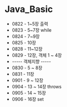 # Java_Basic

+ 0822 - 1~5장 출력
+ 0823 - 5~7장 while
+ 0824 - 7~9장
+ 0825 - 10장
+ 0828 - 11~12장
+ 0829 - 12장, 객체 1 ~ 4장
+ ----- 객체지향 -----
+ 0830 - 5 ~ 8장
+ 0831 - 11장
+ 0901 - 9 ~ 12장
+ 0904 - 13 ~ 14장 throws
+ 0905 - 14 ~ 15장
+ 0906 - 16장 set
